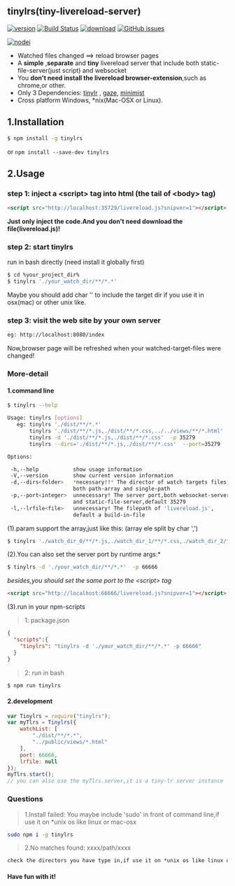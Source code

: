 ## tinylrs(tiny-livereload-server)

<!--[![npm version](https://badge.fury.io/js/tinylrs.svg)](https://badge.fury.io/js/tinylrs)-->
[![version](https://img.shields.io/npm/v/tinylrs.svg "version")](https://www.npmjs.com/package/tinylrs) 
[![Build Status](https://img.shields.io/travis/Froguard/tinylrs.svg)](https://travis-ci.org/Froguard/tinylrs)
[![download](https://img.shields.io/npm/dt/tinylrs.svg "download")](https://www.npmjs.com/package/tinylrs)
[![GitHub issues](https://img.shields.io/github/issues/Froguard/tinylrs.svg)](https://github.com/Froguard/tinylrs/issues?q=is%3Aopen+is%3Aissue)
<!--[![label](https://img.shields.io/github/issues-raw/Froguard/tinylrs.svg?style=flat-square)](https://github.com/Froguard/tinylrs/issues)-->
<!--[![download](https://img.shields.io/npm/dm/tinylrs.svg "download")](https://www.npmjs.com/package/tinylrs) -->
[![nodei](https://nodei.co/npm/tinylrs.png?downloads=true)](https://www.npmjs.com/package/tinylrs)

- Watched files changed ==&gt; reload browser pages
- A **simple** ,**separate** and **tiny** livereload server that include both static-file-server(just script) and websocket
- You **don't need install the livereload browser-extension**,such as chrome,or other.
- Only 3 Dependencies: 
[tinylr](https://github.com/mklabs/tiny-lr) ,
[gaze](https://github.com/shama/gaze),
[minimist](https://github.com/substack/minimist)
- Cross platform Windows, *nix(Mac-OSX or Linux).


## 1.Installation
```bash
$ npm install -g tinylrs
````
or ````npm install --save-dev tinylrs````


## 2.Usage

### step 1: inject a &lt;script&gt; tag into html (the tail of &lt;body&gt; tag)
```html
<script src="http://localhost:35729/livereload.js?snipver=1"></script>
````
**Just only inject the code.And you don't need download the file(livereload.js)!**


### step 2: start tinylrs
run in bash directly (need install it globally first)
```bash
$ cd %your_project_dir%
$ tinylrs './your_watch_dir/**/*.*'
````
Maybe you should add char '' to include the target dir if you use it in osx(mac) or other unix like.


### step 3: visit the web site by your own server
```bash
eg: http://localhost:8080/index
````
Now,browser page will be refreshed when your watched-target-files were changed!




### More-detail
#### 1.command line
```bash
$ tinylrs --help
````

```bash
Usage: tinylrs [options]
   eg: tinylrs './dist/**/*.*'
       tinylrs './dist/**/*.js,./dist/**/*.css,../../views/**/*.html'
       tinylrs -d './dist/**/*.js,./dist/**/*.css'  -p 35279
       tinylrs --dirs='./dist/**/*.js,./dist/**/*.css'  --port=35279

Options:

 -h,--help           show usage information
 -V,--version        show current version information
 -d,--dirs<folder>   *necessary!!* The director of watch targets files,
                     both path-array and single-path
 -p,--port<integer>  unnecessary! The server port,both websocket-server
                     and static-file-server,default 35279
 -l,--lrfile<file>   unnecessary! The filepath of 'livereload.js',
                     default a build-in-file
````

(1).param support the array,just like this: (array ele split by char ',')
```bash
$ tinylrs './watch_dir_0/**/*.js,./watch_dir_1/**/*.css,./watch_dir_2/**/*.html'
````

(2).You can also set the server port by runtime args:*
```bash
$ tinylrs -d './your_watch_dir/**/*.*'  -p 66666
````
*besides,you should set the same port to the &lt;script&gt; tag*
```html
<script src="http://localhost:66666/livereload.js?snipver=1"></script>
````

(3).run in your npm-scripts
> 1: package.json
```json
{
  "scripts":{
    "tinylrs": "tinylrs -d './your_watch_dir/**/*.*' -p 66666"
  }
}
````
> 2: run in bash
```bash
$ npm run tinylrs
````


#### 2.development
```js
var Tinylrs = require("tinylrs");
var myTlrs = Tinylrs({
    watchList: [
        "./dist/**/*.*",
        "../public/views/*.html"
    ],
    port: 66666,
    lrfile: null
});
myTlrs.start();
// you can also use the myTlrs.server,it is a tiny-lr server instance
````


### Questions

> 1.Install failed: You maybe include 'sudo' in front of command line,if use it on *unix os like linux or mac-osx
```bash
sudo npm i -g tinylrs
````

> 2.No matches found: xxxx/path/xxxx
```html
check the directors you have type in,if use it on *unix os like linux or mac-osx
````

#### Have fun with it!



